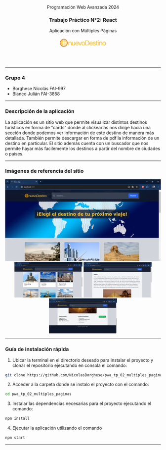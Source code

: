 <div align="center">

Programación Web Avanzada 2024

<h3>Trabajo Práctico N°2: React</h3>
Aplicación con Múltiples Páginas
<br><br>

<img src="public/assets/logoNuevoDestino1.png" width="30%" alt="Logo del sitio"/>

<br><br>

</div>

---

<h3>Grupo 4</h3>

-   Borghese Nicolás FAI-997
-   Blanco Julián FAI-3858

---

<h3>Descripción de la aplicación</h3>

La aplicación es un sitio web que permite visualizar distintos destinos turísticos en forma de "cards" donde al clickearlas nos dirige hacia una sección donde podemos ver información de este destino de manera más detallada. También permite descargar en forma de pdf la información de un destino en particular. El sitio además cuenta con un buscador que nos permite hayar más facilemente los destinos a partir del nombre de ciudades o paises.

---
<h3>Imágenes de referencia del sitio</h3>

<img src="public/assets/vistaProyecto01.png" alt="Imagen de referencia 01"/>

<div align="center">
  <img src="public/assets/vistaProyecto02.png" width="220" alt="Imagen de referencia 02">
  <img src="public/assets/vistaProyecto03.png" width="220" alt="Imagen de referencia 03">
  <img src="public/assets/vistaProyecto04.png" width="220" alt="Imagen de referencia 04">
</div>

---
<h3>Guía de instalación rápida</h3>

1. Ubicar la terminal en el directorio deseado para instalar el proyecto y clonar el repositorio ejecutando en consola el comando:
```bash
git clone https://github.com/NicolasBorghese/pwa_tp_02_multiples_paginas.git
```
2. Acceder a la carpeta donde se instalo el proyecto con el comando:

```bash
cd pwa_tp_02_multiples_paginas
```
3. Instalar las dependencias necesarias para el proyecto ejecutando el comando:

```bash
npm install
```

4. Ejecutar la aplicación utilizando el comando

```bash
npm start
```

---
